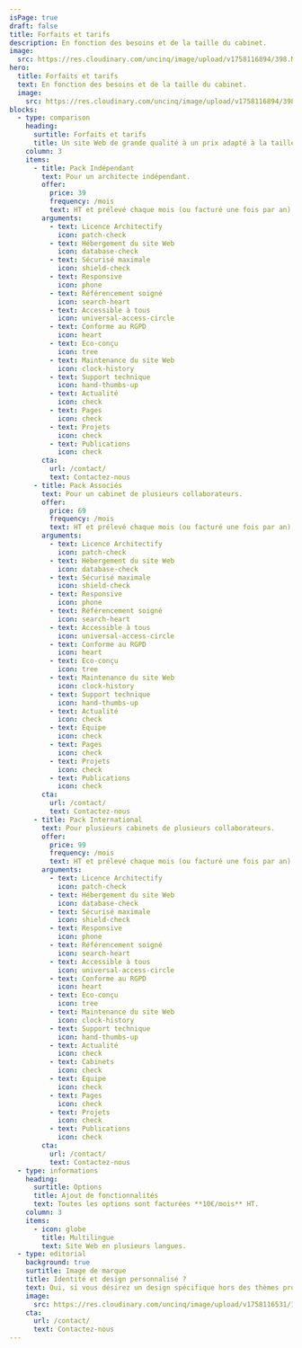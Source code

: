 ```yaml
---
isPage: true
draft: false
title: Forfaits et tarifs
description: En fonction des besoins et de la taille du cabinet.
image:
  src: https://res.cloudinary.com/uncinq/image/upload/v1758116894/398.Make-It-Rain_cad0hn.svg
hero:
  title: Forfaits et tarifs
  text: En fonction des besoins et de la taille du cabinet.
  image:
    src: https://res.cloudinary.com/uncinq/image/upload/v1758116894/398.Make-It-Rain_cad0hn.svg
blocks:
  - type: comparison
    heading:
      surtitle: Forfaits et tarifs
      title: Un site Web de grande qualité à un prix adapté à la taille de votre cabinet
    column: 3
    items:
      - title: Pack Indépendant
        text: Pour un architecte indépendant.
        offer:
          price: 39
          frequency: /mois
          text: HT et prélevé chaque mois (ou facturé une fois par an)
        arguments:
          - text: Licence Architectify
            icon: patch-check
          - text: Hébergement du site Web
            icon: database-check
          - text: Sécurisé maximale
            icon: shield-check
          - text: Responsive
            icon: phone
          - text: Référencement soigné
            icon: search-heart
          - text: Accessible à tous
            icon: universal-access-circle
          - text: Conforme au RGPD
            icon: heart
          - text: Eco-conçu
            icon: tree
          - text: Maintenance du site Web
            icon: clock-history
          - text: Support technique
            icon: hand-thumbs-up
          - text: Actualité
            icon: check
          - text: Pages
            icon: check
          - text: Projets
            icon: check
          - text: Publications
            icon: check
        cta:
          url: /contact/
          text: Contactez-nous
      - title: Pack Associés
        text: Pour un cabinet de plusieurs collaborateurs.
        offer:
          price: 69
          frequency: /mois
          text: HT et prélevé chaque mois (ou facturé une fois par an)
        arguments:
          - text: Licence Architectify
            icon: patch-check
          - text: Hébergement du site Web
            icon: database-check
          - text: Sécurisé maximale
            icon: shield-check
          - text: Responsive
            icon: phone
          - text: Référencement soigné
            icon: search-heart
          - text: Accessible à tous
            icon: universal-access-circle
          - text: Conforme au RGPD
            icon: heart
          - text: Eco-conçu
            icon: tree
          - text: Maintenance du site Web
            icon: clock-history
          - text: Support technique
            icon: hand-thumbs-up
          - text: Actualité
            icon: check
          - text: Equipe
            icon: check
          - text: Pages
            icon: check
          - text: Projets
            icon: check
          - text: Publications
            icon: check
        cta:
          url: /contact/
          text: Contactez-nous
      - title: Pack International
        text: Pour plusieurs cabinets de plusieurs collaborateurs.
        offer:
          price: 99
          frequency: /mois
          text: HT et prélevé chaque mois (ou facturé une fois par an)
        arguments:
          - text: Licence Architectify
            icon: patch-check
          - text: Hébergement du site Web
            icon: database-check
          - text: Sécurisé maximale
            icon: shield-check
          - text: Responsive
            icon: phone
          - text: Référencement soigné
            icon: search-heart
          - text: Accessible à tous
            icon: universal-access-circle
          - text: Conforme au RGPD
            icon: heart
          - text: Eco-conçu
            icon: tree
          - text: Maintenance du site Web
            icon: clock-history
          - text: Support technique
            icon: hand-thumbs-up
          - text: Actualité
            icon: check
          - text: Cabinets
            icon: check
          - text: Equipe
            icon: check
          - text: Pages
            icon: check
          - text: Projets
            icon: check
          - text: Publications
            icon: check
        cta:
          url: /contact/
          text: Contactez-nous
  - type: informations
    heading:
      surtitle: Options
      title: Ajout de fonctionnalités
      text: Toutes les options sont facturées **10€/mois** HT.
    column: 3
    items:
      - icon: globe
        title: Multilingue
        text: Site Web en plusieurs langues.
  - type: editorial
    background: true
    surtitle: Image de marque
    title: Identité et design personnalisé ?
    text: Oui, si vous désirez un design spécifique hors des thèmes proposés gratuitement, notre graphiste pourra dans ce cas intervenir pour réaliser les maquettes. Ceci engendrera un coût supplémentaire au démarage variable en fonction de vos besoins.
    image:
      src: https://res.cloudinary.com/uncinq/image/upload/v1758116531/166.Painting_bvgs0f.svg
    cta:
      url: /contact/
      text: Contactez-nous
---
```

